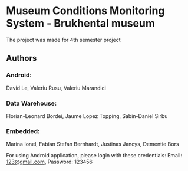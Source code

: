 # Museum Conditions Monitoring System - Brukhental museum
The project was made for 4th semester project

## Authors
### Android:
David Le, Valeriu Rusu, Valeriu Marandici

### Data Warehouse:
Florian-Leonard Bordei, Jaume Lopez Topping, Sabin-Daniel Sirbu

### Embedded: 
Marina Ionel, Fabian Stefan Bernhardt, Justinas Jancys, Dementie Bors

For using Android application, please login with these credentials: Email: 123@gmail.com, Password: 123456
